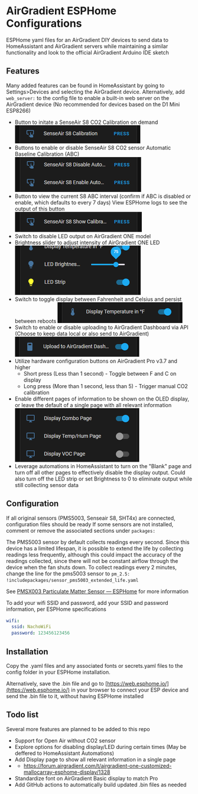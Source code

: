 # AirGradient ESPHome Configurations

ESPHome yaml files for an AirGradient DIY devices to send data to HomeAssistant and AirGradient servers while maintaining a similar functionality and look to the official AirGradient Arduino IDE sketch

## Features

Many added features can be found in HomeAssistant by going to Settings>Devices and selecting the AirGradient device.  Alternatively, add `web_server:` to the config file to enable a built-in web server on the AirGradient device (No recommended for devices based on the D1 Mini ESP8266)

- Button to initate a SenseAir S8 CO2 Calibration on demand
  ![1703765340274](image/README/1703765340274.png)
- Buttons to enable or disable SenseAir S8 CO2 sensor Automatic Baseline Calibration (ABC)
  ![1703765507475](image/README/1703765507475.png)
- Button to view the current S8 ABC interval (confirm if ABC is disabled or enable, which defaults to every 7 days) View ESPHome logs to see the output of this button
  ![1703765530959](image/README/1703765530959.png)
- Switch to disable LED output on AirGradient ONE model
- Brightness slider to adjust intensity of AirGradient ONE LED
  ![1703765585475](image/README/1703765585475.png)
- Switch to toggle display between Fahrenheit and Celsius and persist between reboots
  ![1703765618154](image/README/1703765618154.png)
- Switch to enable or disable uploading to AirGradient Dashboard via API (Choose to keep data local or also send to AirGradient)
  ![1703765631637](image/README/1703765631637.png)
- Utilize hardware configuration buttons on AirGradient Pro v3.7 and higher
  - Short press (Less than 1 second) - Toggle between F and C on display
  - Long press (More than 1 second, less than 5) - Trigger manual CO2 calibration
- Enable different pages of information to be shown on the OLED display, or leave the default of a single page with all relevant information
  ![1703765819874](image/README/1703765819874.png)
- Leverage automations in HomeAssistant to turn on the "Blank" page and turn off all other pages to effectively disable the display output.  Could also turn off the LED strip or set Brightness to 0 to eliminate output while still collecting sensor data

## Configuration

If all original sensors (PMS5003, Senseair S8, SHT4x) are connected, configuration files should be ready
If some sensors are not installed, comment or remove the associated sections under `packages:`

The PMS5003 sensor by default collects readings every second.  Since this device has a limited lifespan, it is possible to extend the life by collecting readings less frequently, although this could impact the accuracy of the readings collected, since there will not be constant airflow through the device when the fan shuts down.  To collect readings every 2 minutes, change the line for the pms5003 sensor to `pm_2.5: !includepackages/sensor_pms5003_extended_life.yaml`

See [PMSX003 Particulate Matter Sensor — ESPHome](https://esphome.io/components/sensor/pmsx003.html#sensor-longevity) for more information


To add your wifi SSID and password, add your SSID and password information, per ESPHome specifications

```yaml
wifi:
  ssid: NachoWiFi
  password: 123456123456
```

## Installation

Copy the .yaml files and any associated fonts or secrets.yaml files to the config folder in your ESPHome installation.

Alternatively, save the .bin file and go to [https://web.esphome.io/](https://web.esphome.io/) in your browser to connect your ESP device and send the .bin file to it, without having ESPHome installed

## Todo list

Several more features are planned to be added to this repo

- Support for Open Air without CO2 sensor
- Explore options for disabling display/LED during certain times (May be deffered to HomeAssistant Automations)
- Add Display page to show all relevant information in a single page
- - https://forum.airgradient.com/t/airgradient-one-customized-mallocarray-esphome-display/1328
- Standardize font on AirGradient Basic display to match Pro
- Add GitHub actions to automatically build updated .bin files as needed
